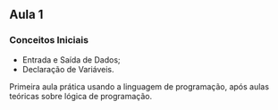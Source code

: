 ## Aula 1 
### Conceitos Iniciais

- Entrada e Saída de Dados;
- Declaração de Variáveis.
  

Primeira aula prática usando a linguagem de programação, após aulas teóricas sobre lógica de programação.
